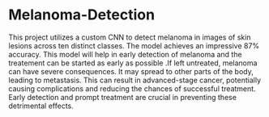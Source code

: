 # Melanoma-Detection

This project utilizes a custom CNN to detect melanoma in images of skin lesions across ten distinct classes. The model achieves an impressive 87% accuracy. This model will help in early detection of melanoma and the treatement can be started as early as possible .If left untreated, melanoma can have severe consequences. It may spread to other parts of the body, leading to metastasis. This can result in advanced-stage cancer, potentially causing complications and reducing the chances of successful treatment. Early detection and prompt treatment are crucial in preventing these detrimental effects.
